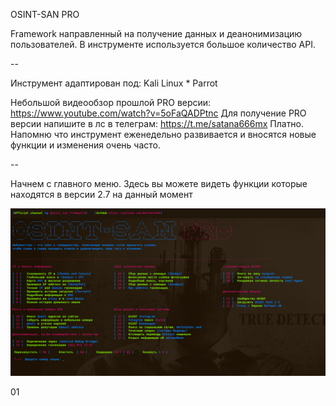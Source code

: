OSINT-SAN PRO

Framework направленный на получение данных и деанонимизацию пользователей. В инструменте используется большое количество API.

--

Инструмент адаптирован под: Kali Linux * Parrot

Небольшой видеообзор прошлой PRO версии: https://www.youtube.com/watch?v=5oFaQADPtnc
Для получение PRO версии напишите в лс в телеграм: https://t.me/satana666mx Платно. Напомню что инструмент еженедельно развивается и вносятся новые функции и изменения очень часто.

--

Начнем с главного меню. Здесь вы можете видеть функции которые находятся в версии 2.7 на данный момент

![alt tag](https://github.com/Bafomet666/OSINT-SAN-Framework/blob/main/screen/3.0%20menu.png)

01

